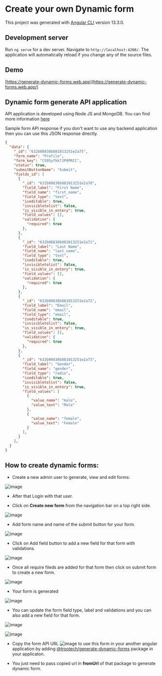 # Create your own Dynamic form

This project was generated with [Angular CLI](https://github.com/angular/angular-cli) version 13.3.0.

## Development server

Run `ng serve` for a dev server. Navigate to `http://localhost:4200/`. The application will automatically reload if you change any of the source files.

## Demo 

[https://generate-dynamic-forms.web.app](https://generate-dynamic-forms.web.app/)

## Dynamic form generate API application

API application is developed using Node JS and MongoDB. You can find more information [here](https://github.com/trootech/generate-dynamic-forms-api)

Sample form API response if you don't want to use any backend application then you can use this JSON response directly.

```json
{
  "data": {
    "_id": "632b00838b881013251e2a75",
    "form_name": "Profile",
    "form_key": "CS95yfkk7JP0PRCC",
    "status": true,
    "submitButtonName": "Submit",
    "fields_id": [
      {
        "_id": "632b00838b881013251e2a70",
        "field_label": "First Name",
        "field_name": "first_name",
        "field_type": "text",
        "iseditable": true,
        "isvisibletolist": false,
        "is_visible_in_entery": true,
        "field_values": [],
        "validation": {
          "required": true
        },
      },
      {
        "_id": "632b00838b881013251e2a71",
        "field_label": "Last Name",
        "field_name": "last_name",
        "field_type": "text",
        "iseditable": true,
        "isvisibletolist": false,
        "is_visible_in_entery": true,
        "field_values": [],
        "validation": {
          "required": true
        },
      },
      {
        "_id": "632b00838b881013251e2a72",
        "field_label": "Email",
        "field_name": "email",
        "field_type": "email",
        "iseditable": true,
        "isvisibletolist": false,
        "is_visible_in_entery": true,
        "field_values": [],
        "validation": {
          "required": true
        },
      },
      {
        "_id": "632b00838b881013251e2a73",
        "field_label": "Gender",
        "field_name": "gender",
        "field_type": "radio",
        "iseditable": true,
        "isvisibletolist": false,
        "is_visible_in_entery": true,
        "field_values": [
          {
            "value_name": "male",
            "value_text": "Male"
          },
          {
            "value_name": "female",
            "value_text": "Female"
          }
        ],
      }
    ],
  }
}
```


## How to create dynamic forms:
- Create a new admin user to generate, view and edit forms: 

![image](https://user-images.githubusercontent.com/25265362/192757199-1bfcf8ec-b722-4cc6-bd8b-ddbb5db8dc42.png)

- After that Login with that user.

- Click on **Create new form** from the navigation bar on a top right side.

![image](https://user-images.githubusercontent.com/25265362/192757933-d95f44da-9235-4ee2-97cf-303db9347e63.png)

- Add form name and name of the submit button for your form.

![image](https://user-images.githubusercontent.com/25265362/192759045-01d8d466-733d-4c31-ba10-25f9f497ef20.png)

- Click on Add field button to add a new field for that form with validations.

![image](https://user-images.githubusercontent.com/25265362/192759549-89fdf690-3b29-4e97-a759-9dede22f8635.png)

- Once all require fileds are added for that form then click on submit form to create a new form.

![image](https://user-images.githubusercontent.com/25265362/192760199-36230887-b1ce-403c-8d93-9f7f05075181.png)

- Your form is generated 

![image](https://user-images.githubusercontent.com/25265362/192764329-a2004548-749d-4974-b5aa-49e596cd7663.png)

- You can update the form field type, label and validations and you can also add a new field for that form.

![image](https://user-images.githubusercontent.com/25265362/192766870-2f9d70a6-b735-440e-98f1-f6e7156fb696.png)

![image](https://user-images.githubusercontent.com/25265362/192767166-7925cfba-a888-4f7d-bf34-c1664d1b7ec2.png)

- Copy the form API URL ![image](https://user-images.githubusercontent.com/25265362/192770174-d7027f8f-fd99-4125-ac35-a1bbd50f8647.png)
to use this form in your another angular application by adding [@trootech/generate-dynamic-forms](https://www.npmjs.com/package/@trootech/generate-dynamic-forms) package in your applicaton.

- You just need to pass copied url in **fromUrl** of that package to generate dynamic form.

